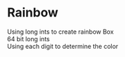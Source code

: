 # Rainbow
Using long ints to create rainbow Box <br />
64 bit long ints <br />
Using each digit to determine the color 
